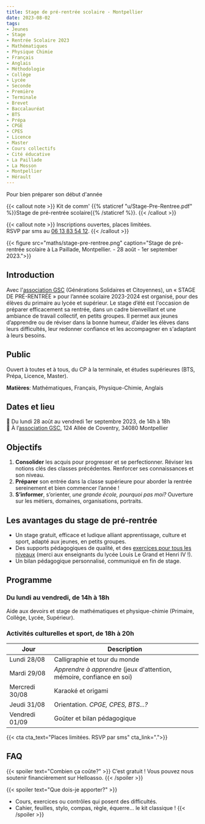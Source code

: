 ```yaml
---
title: Stage de pré-rentrée scolaire - Montpellier
date: 2023-08-02
tags:
- Jeunes
- Stage
- Rentrée Scolaire 2023
- Mathématiques
- Physique Chimie
- Français
- Anglais
- Méthodologie
- Collège
- Lycée
- Seconde 
- Première
- Terminale
- Brevet
- Baccalauréat
- BTS
- Prépa
- CPGE
- CPES
- Licence
- Master
- Cours collectifs
- Cité éducative
- La Paillade
- La Mosson
- Montpellier
- Hérault
---
```


Pour bien préparer son début d'année

<!--more-->

{{< callout note >}}
Kit de comm' {{% staticref "u/Stage-Pre-Rentree.pdf" %}}Stage de pré-rentrée scolaire{{% /staticref %}}.
{{< /callout >}}

{{< callout note >}}
Inscriptions ouvertes, places limitées. <br>
RSVP par sms au <a href="tel:0613835412">06 13 83 54 12</a>.
{{< /callout >}}

{{< figure src="maths/stage-pre-rentree.png" caption="Stage de pré-rentrée scolaire à La Paillade, Montpellier. - 28 août - 1er september 2023.">}}

## Introduction

Avec l'[association GSC](https://www.jeveuxaider.gouv.fr/organisations/4859-generations-solidaires-et-citoyennes) (Générations Solidaires et Citoyennes), un « STAGE DE PRÉ-RENTRÉE » pour l’année scolaire 2023-2024 est organisé, pour des élèves du primaire au lycée et supérieur. Le stage d’été est l'occasion de préparer efficacement sa rentrée, dans un cadre bienveillant et une ambiance de travail collectif, en petits groupes. Il permet aux jeunes d’apprendre ou de réviser dans la bonne humeur, d’aider les élèves dans leurs difficultés, leur redonner confiance et les accompagner en s'adaptant à leurs besoins.

## Public

Ouvert à toutes et à tous, du CP à la terminale, et études supérieures (BTS, Prépa, Licence, Master).

<b>Matières</b>: Mathématiques, Français, Physique-Chimie, Anglais

## Dates et lieu

📅 Du lundi 28 août au vendredi 1er septembre 2023, de 14h à 18h <br>
 📍  À l’[association GSC](https://www.jeveuxaider.gouv.fr/organisations/4859-generations-solidaires-et-citoyennes), 124 Allée de Coventry, 34080 Montpellier

## Objectifs

1. <b>Consolider</b> les acquis pour progresser et se perfectionner. Réviser les notions clés des classes précédentes. Renforcer ses connaissances et son niveau.
2. <b>Préparer</b> son entrée dans la classe supérieure pour aborder la rentrée sereinement et bien commencer l’année !
3. <b>S’informer</b>, s’orienter, <i>une grande école, pourquoi pas moi?</i> Ouverture sur les métiers, domaines, organisations, portraits.

## Les avantages du stage de pré-rentrée

- Un stage gratuit, efficace et ludique alliant apprentissage, culture et sport, adapté aux jeunes, en petits groupes.
- Des supports pédagogiques de qualité, et des [exercices pour tous les niveaux](https://www.mtpcours.fr/c/maths/) (merci aux enseignants du lycée Louis Le Grand et Henri IV !).
- Un bilan pédagogique personnalisé, communiqué en fin de stage.

## Programme

### Du lundi au vendredi, de 14h à 18h

Aide aux devoirs et stage de mathématiques et physique-chimie (Primaire, Collège, Lycée, Supérieur).

### Activités culturelles et sport, de 18h à 20h

| Jour | Description |
|---|---|
|Lundi 28/08 | Calligraphie et tour du monde |
|Mardi 29/08 | <i>Apprendre à apprendre</i> (jeux d'attention, mémoire, confiance en soi) |
|Mercredi 30/08 | Karaoké et origami |
|Jeudi 31/08 | Orientation. <i>CPGE, CPES, BTS...?</i> |
|Vendredi 01/09 | Goûter et bilan pédagogique |

{{< cta cta_text="Places limitées. RSVP par sms" cta_link=".">}}

## FAQ

{{< spoiler text="Combien ça coûte?" >}}
C’est gratuit ! Vous pouvez nous soutenir financièrement sur Helloasso.
{{< /spoiler >}}

{{< spoiler text="Que dois-je apporter?" >}}
- Cours, exercices ou contrôles qui posent des difficultés.
- Cahier, feuilles, stylo, compas, règle, équerre... le kit classique !
{{< /spoiler >}}